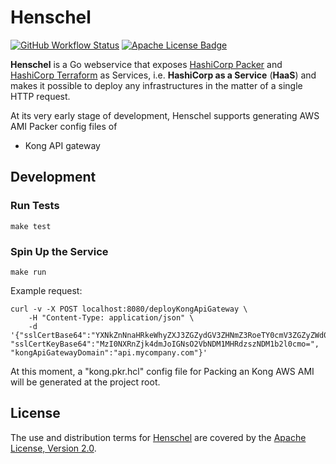 Henschel
========

[![GitHub Workflow Status]][GitHub Workflow URL]
[![Apache License Badge]][Apache License, Version 2.0]

__Henschel__ is a Go webservice that exposes [HashiCorp Packer] and [HashiCorp Terraform] as Services, i.e.
__HashiCorp as a Service__ (__HaaS__) and makes it possible to deploy any infrastructures in the matter of a single HTTP
request.

At its very early stage of development, Henschel supports generating AWS AMI Packer config files of

- Kong API gateway

Development
-----------

### Run Tests

```console
make test
```

### Spin Up the Service

```console
make run
```

Example request:

```console
curl -v -X POST localhost:8080/deployKongApiGateway \
    -H "Content-Type: application/json" \
    -d '{"sslCertBase64":"YXNkZnNnaHRkeWhyZXJ3ZGZydGV3ZHNmZ3RoeTY0cmV3ZGZyZWd0cmV3d2ZyZw==", "sslCertKeyBase64":"MzI0NXRnZjk4dmJoIGNsO2VbNDM1MHRdzszNDM1b2l0cmo=", "kongApiGatewayDomain":"api.mycompany.com"}'
```

At this moment, a "kong.pkr.hcl" config file for Packing an Kong AWS AMI will be generated at the project root.

License
-------

The use and distribution terms for [Henschel]() are covered by the [Apache License, Version 2.0].

[Apache License Badge]: https://img.shields.io/github/license/QubitPi/Henschel?style=for-the-badge&logo=Apache&logoColor=white&labelColor=FF7777&color=00B8A9
[Apache License, Version 2.0]: https://www.apache.org/licenses/LICENSE-2.0

[GitHub Workflow Status]: https://img.shields.io/github/actions/workflow/status/QubitPi/Henschel/ci-cd.yaml?branch=master&logo=github&style=for-the-badge&label=CI/CD&labelColor=2088FF
[GitHub Workflow URL]: https://github.com/QubitPi/Henschel/actions/workflows/ci-cd.yaml

[HashiCorp Packer]: https://packer.qubitpi.org/packer
[HashiCorp Terraform]: https://packer.qubitpi.org/terraform
